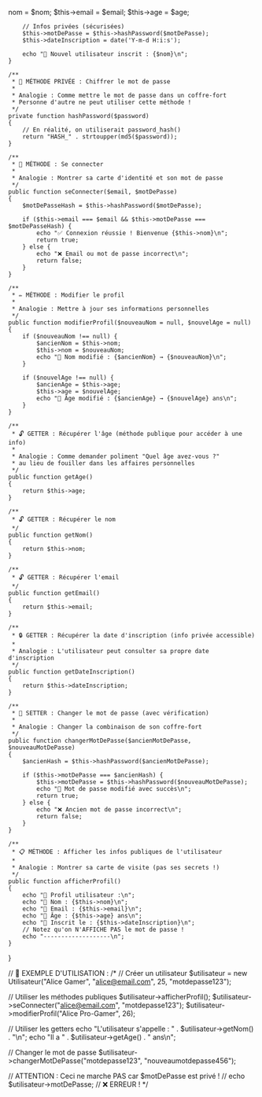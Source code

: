nom = $nom;
        $this->email = $email;
        $this->age = $age;
        
        // Infos privées (sécurisées)
        $this->motDePasse = $this->hashPassword($motDePasse);
        $this->dateInscription = date('Y-m-d H:i:s');
        
        echo "👤 Nouvel utilisateur inscrit : {$nom}\n";
    }
    
    /**
     * 🔐 MÉTHODE PRIVÉE : Chiffrer le mot de passe
     * 
     * Analogie : Comme mettre le mot de passe dans un coffre-fort
     * Personne d'autre ne peut utiliser cette méthode !
     */
    private function hashPassword($password) 
    {
        // En réalité, on utiliserait password_hash()
        return "HASH_" . strtoupper(md5($password));
    }
    
    /**
     * 🔑 MÉTHODE : Se connecter
     * 
     * Analogie : Montrer sa carte d'identité et son mot de passe
     */
    public function seConnecter($email, $motDePasse) 
    {
        $motDePasseHash = $this->hashPassword($motDePasse);
        
        if ($this->email === $email && $this->motDePasse === $motDePasseHash) {
            echo "✅ Connexion réussie ! Bienvenue {$this->nom}\n";
            return true;
        } else {
            echo "❌ Email ou mot de passe incorrect\n";
            return false;
        }
    }
    
    /**
     * ✏️ MÉTHODE : Modifier le profil
     * 
     * Analogie : Mettre à jour ses informations personnelles
     */
    public function modifierProfil($nouveauNom = null, $nouvelAge = null) 
    {
        if ($nouveauNom !== null) {
            $ancienNom = $this->nom;
            $this->nom = $nouveauNom;
            echo "📝 Nom modifié : {$ancienNom} → {$nouveauNom}\n";
        }
        
        if ($nouvelAge !== null) {
            $ancienAge = $this->age;
            $this->age = $nouvelAge;
            echo "🎂 Âge modifié : {$ancienAge} → {$nouvelAge} ans\n";
        }
    }
    
    /**
     * 🔓 GETTER : Récupérer l'âge (méthode publique pour accéder à une info)
     * 
     * Analogie : Comme demander poliment "Quel âge avez-vous ?"
     * au lieu de fouiller dans les affaires personnelles
     */
    public function getAge() 
    {
        return $this->age;
    }
    
    /**
     * 🔓 GETTER : Récupérer le nom
     */
    public function getNom() 
    {
        return $this->nom;
    }
    
    /**
     * 🔓 GETTER : Récupérer l'email
     */
    public function getEmail() 
    {
        return $this->email;
    }
    
    /**
     * 🔒 GETTER : Récupérer la date d'inscription (info privée accessible)
     * 
     * Analogie : L'utilisateur peut consulter sa propre date d'inscription
     */
    public function getDateInscription() 
    {
        return $this->dateInscription;
    }
    
    /**
     * 🔐 SETTER : Changer le mot de passe (avec vérification)
     * 
     * Analogie : Changer la combinaison de son coffre-fort
     */
    public function changerMotDePasse($ancienMotDePasse, $nouveauMotDePasse) 
    {
        $ancienHash = $this->hashPassword($ancienMotDePasse);
        
        if ($this->motDePasse === $ancienHash) {
            $this->motDePasse = $this->hashPassword($nouveauMotDePasse);
            echo "🔐 Mot de passe modifié avec succès\n";
            return true;
        } else {
            echo "❌ Ancien mot de passe incorrect\n";
            return false;
        }
    }
    
    /**
     * 📋 MÉTHODE : Afficher les infos publiques de l'utilisateur
     * 
     * Analogie : Montrer sa carte de visite (pas ses secrets !)
     */
    public function afficherProfil() 
    {
        echo "👤 Profil utilisateur :\n";
        echo "📛 Nom : {$this->nom}\n";
        echo "📧 Email : {$this->email}\n";
        echo "🎂 Âge : {$this->age} ans\n";
        echo "📅 Inscrit le : {$this->dateInscription}\n";
        // Notez qu'on N'AFFICHE PAS le mot de passe !
        echo "-------------------\n";
    }
}

// 🧪 EXEMPLE D'UTILISATION :
/*
// Créer un utilisateur
$utilisateur = new Utilisateur("Alice Gamer", "alice@email.com", 25, "motdepasse123");

// Utiliser les méthodes publiques
$utilisateur->afficherProfil();
$utilisateur->seConnecter("alice@email.com", "motdepasse123");
$utilisateur->modifierProfil("Alice Pro-Gamer", 26);

// Utiliser les getters
echo "L'utilisateur s'appelle : " . $utilisateur->getNom() . "\n";
echo "Il a " . $utilisateur->getAge() . " ans\n";

// Changer le mot de passe
$utilisateur->changerMotDePasse("motdepasse123", "nouveaumotdepasse456");

// ATTENTION : Ceci ne marche PAS car $motDePasse est privé !
// echo $utilisateur->motDePasse; // ❌ ERREUR !
*/